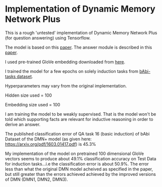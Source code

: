 # Implementation of Dynamic Memory Network Plus

This is a rough 'untested' implementation of Dynamic Memory Network Plus (for question answering) using Tensorflow.

The model is based on this [paper](https://arxiv.org/abs/1603.01417). The answer module is described in this [paper](https://arxiv.org/pdf/1506.07285.pdf).

I used pre-trained GloVe embedding downloaded from [here](https://nlp.stanford.edu/projects/glove/).

I trained the model for a few epochs on solely induction tasks from [bAbi-tasks dataset](https://research.fb.com/downloads/babi/). 

Hyperparameters may vary from the original implementation.


Hidden size used = 100

Embedding size used = 100


I am training the model to be weakly supervised. That is the model won't be told which supporting facts are relevant for inductive reasoning in order to derive an answer. 

The published classification error of QA task 16 (basic induction) of bAbi Dataset of the DMN+ model (as given here: https://arxiv.org/pdf/1603.01417.pdf) is 45.3% 

My implementation of the model on pretrained 100 dimensional GloVe vectors seems to produce about 49.1% classification accuracy on Test Data for induction tasks...i.e the classification error is about 50.9%. The error less than what the original DMN model acheived as specified in the paper, but still greater than the errors achieved achieved by the improved versions of DMN (DMN1, DMN2, DMN3).






